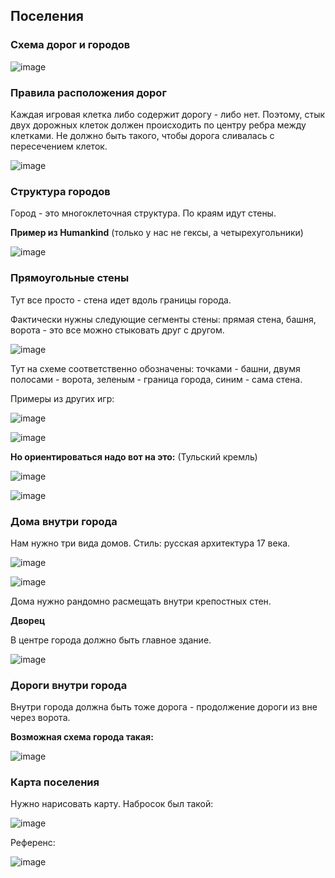 ## Поселения

### Схема дорог и городов

![image](https://user-images.githubusercontent.com/25401699/209849313-85922c66-7129-44c2-8c4a-e04f34906f5b.png)

### Правила расположения дорог

Каждая игровая клетка либо содержит дорогу - либо нет. Поэтому, стык двух дорожных клеток должен происходить по центру ребра между клетками. Не должно быть такого,
чтобы дорога сливалась с пересечением клеток.

![image](https://user-images.githubusercontent.com/25401699/209850773-30e957db-fcef-4686-b6d7-40e0b22482c0.png)

### Структура городов

Город - это многоклеточная структура.
По краям идут стены.

**Пример из Humankind**
(только у нас не гексы, а четырехугольники)

![image](https://user-images.githubusercontent.com/25401699/209850968-0273d1cf-050e-4cf7-b477-75f2ddd6635e.png)

### Прямоугольные стены

Тут все просто - стена идет вдоль границы города.

Фактически нужны следующие сегменты стены:
прямая стена, башня, ворота - это все можно стыковать друг с другом.

![image](https://user-images.githubusercontent.com/25401699/209852280-5bcba21d-f611-45df-9635-4d8a2e26bbea.png)

Тут на схеме соответственно обозначены: точками - башни, двумя полосами - ворота, зеленым - граница города, синим - сама стена.

Примеры из других игр:

![image](https://user-images.githubusercontent.com/25401699/209852562-19d31c58-f930-4bcc-8b26-270196c6c9f0.png)

![image](https://user-images.githubusercontent.com/25401699/209852660-d57639a8-f2fc-47e4-8252-336c6a24c9dd.png)

**Но ориентироваться надо вот на это:**
(Тульский кремль)

![image](https://user-images.githubusercontent.com/25401699/209852954-1b76ed67-d5ce-465f-98ab-a5dd7d6c0d75.png)

![image](https://user-images.githubusercontent.com/25401699/209853050-1321a985-628a-468f-9a7d-c1a2abc31594.png)

### Дома внутри города

Нам нужно три вида домов.
Стиль: русская архитектура 17 века.

![image](https://user-images.githubusercontent.com/25401699/209853363-71e3b1fb-5ce9-421c-a946-45915727b803.png)

![image](https://user-images.githubusercontent.com/25401699/209853450-f2c3fbf0-bc1c-4a27-bbad-3d8f95a091e4.png)

Дома нужно рандомно расмещать внутри крепостных стен.

**Дворец**

В центре города должно быть главное здание.

![image](https://user-images.githubusercontent.com/25401699/209854349-add8b769-6205-4cff-ab87-6b3845a86544.png)

### Дороги внутри города

Внутри города должна быть тоже дорога - продолжение дороги из вне через ворота.

**Возможная схема города такая:**

![image](https://user-images.githubusercontent.com/25401699/209854682-b26ca59f-b9d3-4411-94d5-123f3a39f849.png)

### Карта поселения

Нужно нарисовать карту.
Набросок был такой:

![image](https://user-images.githubusercontent.com/25401699/211392929-22bf0876-50bd-4c54-b46d-e705489bca56.png)

Референс:

![image](https://user-images.githubusercontent.com/25401699/211393140-b4124c6e-4ed3-41fe-93a8-4edea4d97858.png)
